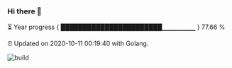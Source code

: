 ### Hi there 👋 

⏳ Year progress { ███████████████████████▁▁▁▁▁▁▁ } 77.66 %

⏰ Updated on 2020-10-11 00:19:40 with Golang.

![build](https://github.com/shenxianpeng/shenxianpeng/workflows/build/badge.svg)